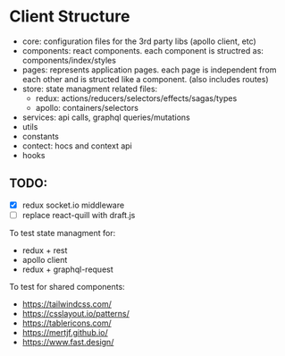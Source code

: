 # Client Structure

 - core: configuration files for the 3rd party libs (apollo client, etc)
 - components: react components. each component is structred as: components/index/styles
 - pages: represents application pages. each page is independent from each other and is structed like a component. (also includes routes)
 - store: state managment related files:
   - redux: actions/reducers/selectors/effects/sagas/types
   - apollo: containers/selectors
 - services: api calls, graphql queries/mutations
 - utils
 - constants
 - contect: hocs and context api
 - hooks
 
## TODO:
 - [x] redux socket.io middleware
 - [ ] replace react-quill with draft.js

To test state managment for:
 - redux + rest
 - apollo client 
 - redux + graphql-request

To test for shared components:
 - https://tailwindcss.com/
 - https://csslayout.io/patterns/
 - https://tablericons.com/
 - https://mertjf.github.io/
 - https://www.fast.design/
